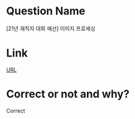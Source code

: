 # Question Name  
[21년 재직자 대회 예선] 이미지 프로세싱  

# Link
[URL](https://softeer.ai/practice/info.do?idx=1&eid=627)  

# Correct or not and why?  
Correct  
